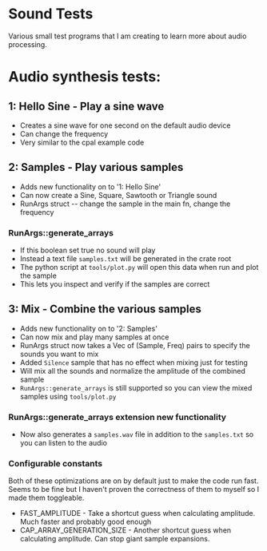 # Sound Tests
Various small test programs that I am creating to learn more about audio processing.
# Audio synthesis tests:
## 1: Hello Sine - Play a sine wave
- Creates a sine wave for one second on the default audio device
- Can change the frequency
- Very similar to the cpal example code
## 2: Samples - Play various samples
- Adds new functionality on to '1: Hello Sine'
- Can now create a Sine, Square, Sawtooth or Triangle sound
- RunArgs struct -- change the sample in the main fn, change the frequency
### RunArgs::generate_arrays
- If this boolean set true no sound will play
- Instead a text file ``samples.txt`` will be generated in the crate root
- The python script at ``tools/plot.py`` will open this data when run and plot the sample
- This lets you inspect and verify if the samples are correct
## 3: Mix - Combine the various samples
- Adds new functionality on to '2: Samples'
- Can now mix and play many samples at once
- RunArgs struct now takes a Vec of (Sample, Freq) pairs to specify the sounds you want to mix
- Added ``Silence`` sample that has no effect when mixing just for testing
- Will mix all the sounds and normalize the amplitude of the combined sample
- ``RunArgs::generate_arrays`` is still supported so you can view the mixed samples using ``tools/plot.py``
### RunArgs::generate_arrays extension new functionality
- Now also generates a ``samples.wav`` file in addition to the ``samples.txt`` so you can listen to the audio
### Configurable constants
Both of these optimizations are on by default just to make the code run fast. Seems to be fine but I haven't proven the correctness of them to myself so I made them toggleable.
- FAST_AMPLITUDE - Take a shortcut guess when calculating amplitude. Much faster and probably good enough
- CAP_ARRAY_GENERATION_SIZE - Another shortcut guess when calculating amplitude. Can stop giant sample expansions.